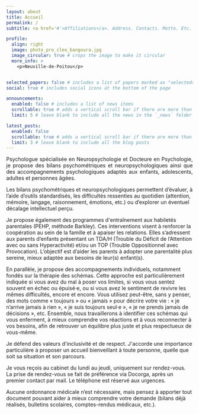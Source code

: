 ```yaml
---
layout: about
title: Accueil
permalink: /
subtitle: <a href='#'>Affiliations</a>. Address. Contacts. Motto. Etc.

profile:
  align: right
  image: photo_pro_cleo_bangoura.jpg
  image_circular: true # crops the image to make it circular
  more_info: >
    <p>Neuville-de-Poitou</p>


selected_papers: false # includes a list of papers marked as "selected={true}"
social: true # includes social icons at the bottom of the page

announcements:
  enabled: false # includes a list of news items
  scrollable: true # adds a vertical scroll bar if there are more than 3 news items
  limit: 5 # leave blank to include all the news in the `_news` folder

latest_posts:
  enabled: false
  scrollable: true # adds a vertical scroll bar if there are more than 3 new posts items
  limit: 3 # leave blank to include all the blog posts
---
```


<p style='text-align: justify;'> Psychologue spécialisée en Neuropsychologie et Docteure en Psychologie, je propose des bilans psychométriques et neuropsychologiques ainsi que des accompagnements psychologiques adaptés aux enfants, adolescents, adultes et personnes âgées.

Les bilans psychométriques et neuropsychologiques permettent d’évaluer, à l’aide d’outils standardisés, les difficultés ressenties au quotidien (attention, mémoire, langage, raisonnement, émotions, etc.) ou d’explorer un éventuel décalage intellectuel perçu.

Je propose également des programmes d'entraînement aux habiletés parentales (PEHP, méthode Barkley). Ces interventions visent à renforcer la coopération au sein de la famille et à apaiser les relations. Elles s’adressent aux parents d’enfants présentant un TDA/H (Trouble du Déficit de l’Attention avec ou sans Hyperactivité) et/ou un TOP (Trouble Oppositionnel avec Provocation). L’objectif est d’aider les parents à adopter une parentalité plus sereine, mieux adaptée aux besoins de leur(s) enfant(s).

En parallèle, je propose des accompagnements individuels, notamment fondés sur la thérapie des schémas. Cette approche est particulièrement indiquée si vous avez du mal à poser vos limites, si vous vous sentez souvent en échec ou épuisé·e, ou si vous avez le sentiment de revivre les mêmes difficultés, encore et encore. Vous utilisez peut-être, sans y penser, des mots comme « toujours » ou « jamais » pour décrire votre vie : « je n’arrive jamais à rien », « je suis toujours seul·e », « je ne prends jamais de décisions », etc. Ensemble, nous travaillerons à identifier ces schémas qui vous enferment, à mieux comprendre vos réactions et à vous reconnecter à vos besoins, afin de retrouver un équilibre plus juste et plus respectueux de vous-même.

Je défend des valeurs d'inclusivité et de respect. J'accorde une importance particulière à proposer un accueil bienveillant à toute personne, quelle que soit sa situation et son parcours. 

Je vous reçois au cabinet du lundi au jeudi, uniquement sur rendez-vous. 
La prise de rendez-vous se fait de préférence via Docorga, après un premier contact par mail. Le téléphone est réservé aux urgences.

Aucune ordonnance médicale n’est nécessaire, mais pensez à apporter tout document pouvant aider à mieux comprendre votre demande (bilans déjà réalisés, bulletins scolaires, comptes-rendus médicaux, etc.). </p>
